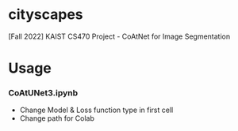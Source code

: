# cityscapes
[Fall 2022] KAIST CS470 Project - CoAtNet for Image Segmentation

# Usage
### CoAtUNet3.ipynb
- Change Model & Loss function type in first cell
- Change path for Colab
